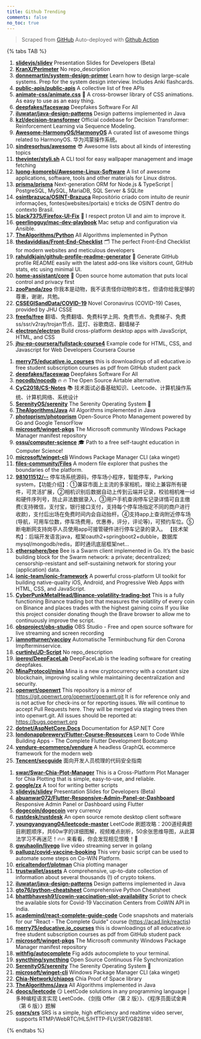 ```yaml
---
title: Github Trending
comments: false
no_toc: true
---
```


> Scraped from [GitHub](https://github.com/trending)
Auto-deployed with [Github Action](https://docs.github.com/en/actions)

{% tabs TAB %}
<!-- tab Daily -->
1. [**slidevjs/slidev**](https://github.com/slidevjs/slidev)
Presentation Slides for Developers (Beta)
2. [**KranX/Perimeter**](https://github.com/KranX/Perimeter)
No repo_description
3. [**donnemartin/system-design-primer**](https://github.com/donnemartin/system-design-primer)
Learn how to design large-scale systems. Prep for the system design interview. Includes Anki flashcards.
4. [**public-apis/public-apis**](https://github.com/public-apis/public-apis)
A collective list of free APIs
5. [**animate-css/animate.css**](https://github.com/animate-css/animate.css)
🍿 A cross-browser library of CSS animations. As easy to use as an easy thing.
6. [**deepfakes/faceswap**](https://github.com/deepfakes/faceswap)
Deepfakes Software For All
7. [**iluwatar/java-design-patterns**](https://github.com/iluwatar/java-design-patterns)
Design patterns implemented in Java
8. [**kzl/decision-transformer**](https://github.com/kzl/decision-transformer)
Official codebase for Decision Transformer: Reinforcement Learning via Sequence Modeling.
9. [**Awesome-HarmonyOS/HarmonyOS**](https://github.com/Awesome-HarmonyOS/HarmonyOS)
A curated list of awesome things related to HarmonyOS. 华为鸿蒙操作系统。
10. [**sindresorhus/awesome**](https://github.com/sindresorhus/awesome)
😎 Awesome lists about all kinds of interesting topics
11. [**thevinter/styli.sh**](https://github.com/thevinter/styli.sh)
A CLI tool for easy wallpaper management and image fetching
12. [**luong-komorebi/Awesome-Linux-Software**](https://github.com/luong-komorebi/Awesome-Linux-Software)
A list of awesome applications, software, tools and other materials for Linux distros.
13. [**prisma/prisma**](https://github.com/prisma/prisma)
Next-generation ORM for Node.js & TypeScript | PostgreSQL, MySQL, MariaDB, SQL Server & SQLite
14. [**osintbrazuca/OSINT-Brazuca**](https://github.com/osintbrazuca/OSINT-Brazuca)
Repositório criado com intuito de reunir informações, fontes(websites/portais) e tricks de OSINT dentro do contexto Brasil.
15. [**black7375/Firefox-UI-Fix**](https://github.com/black7375/Firefox-UI-Fix)
🦊 I respect proton UI and aim to improve it.
16. [**geerlingguy/mac-dev-playbook**](https://github.com/geerlingguy/mac-dev-playbook)
Mac setup and configuration via Ansible.
17. [**TheAlgorithms/Python**](https://github.com/TheAlgorithms/Python)
All Algorithms implemented in Python
18. [**thedaviddias/Front-End-Checklist**](https://github.com/thedaviddias/Front-End-Checklist)
🗂 The perfect Front-End Checklist for modern websites and meticulous developers
19. [**rahuldkjain/github-profile-readme-generator**](https://github.com/rahuldkjain/github-profile-readme-generator)
🚀 Generate GitHub profile README easily with the latest add-ons like visitors count, GitHub stats, etc using minimal UI.
20. [**home-assistant/core**](https://github.com/home-assistant/core)
🏡 Open source home automation that puts local control and privacy first
21. [**zooPanda/zoo**](https://github.com/zooPanda/zoo)
你我本是动物，我不该责怪你动物的本性，但请你给我足够的尊重，谢谢，共勉。
22. [**CSSEGISandData/COVID-19**](https://github.com/CSSEGISandData/COVID-19)
Novel Coronavirus (COVID-19) Cases, provided by JHU CSSE
23. [**freefq/free**](https://github.com/freefq/free)
翻墙、免费翻墙、免费科学上网、免费节点、免费梯子、免费ss/ssr/v2ray/trojan节点、蓝灯、谷歌商店、翻墙梯子
24. [**electron/electron**](https://github.com/electron/electron)
Build cross-platform desktop apps with JavaScript, HTML, and CSS
25. [**jhu-ep-coursera/fullstack-course4**](https://github.com/jhu-ep-coursera/fullstack-course4)
Example code for HTML, CSS, and Javascript for Web Developers Coursera Course
<!-- endtab -->
<!-- tab Weekly -->
1. [**merry75/educative.io_courses**](https://github.com/merry75/educative.io_courses)
this is downloadings of all educative.io free student subscription courses as pdf from GitHub student pack
2. [**deepfakes/faceswap**](https://github.com/deepfakes/faceswap)
Deepfakes Software For All
3. [**nocodb/nocodb**](https://github.com/nocodb/nocodb)
🔥 🔥 The Open Source Airtable alternative.
4. [**CyC2018/CS-Notes**](https://github.com/CyC2018/CS-Notes)
📚 技术面试必备基础知识、Leetcode、计算机操作系统、计算机网络、系统设计
5. [**SerenityOS/serenity**](https://github.com/SerenityOS/serenity)
The Serenity Operating System 🐞
6. [**TheAlgorithms/Java**](https://github.com/TheAlgorithms/Java)
All Algorithms implemented in Java
7. [**photoprism/photoprism**](https://github.com/photoprism/photoprism)
Open-Source Photo Management powered by Go and Google TensorFlow
8. [**microsoft/winget-pkgs**](https://github.com/microsoft/winget-pkgs)
The Microsoft community Windows Package Manager manifest repository
9. [**ossu/computer-science**](https://github.com/ossu/computer-science)
🎓 Path to a free self-taught education in Computer Science!
10. [**microsoft/winget-cli**](https://github.com/microsoft/winget-cli)
Windows Package Manager CLI (aka winget)
11. [**files-community/Files**](https://github.com/files-community/Files)
A modern file explorer that pushes the boundaries of the platform.
12. [**981011512/--**](https://github.com/981011512/--)
停车场系统源码，停车场小程序，智能停车，Parking system，【功能介绍】：①兼容市面上主流的多家相机，理论上兼容所有硬件，可灵活扩展，②相机识别后数据自动上传到云端并记录，校验相机唯一id和硬件序列号，防止非法数据录入，③用户手机查询停车记录详情可自主缴费(支持微信，支付宝，银行接口支付，支持每个停车场指定不同的商户进行收款)，支付后出场在免费时间内会自动抬杆。④支持app上查询附近停车场(导航，可用车位数，停车场费用，优惠券，评分，评论等)，可预约车位。⑤断电断网支持岗亭人员使用app可接管硬件进行停车记录的录入。 【技术架构】：后端开发语言java，框架oauth2+springboot2+dubble，数据库mysql/mongodb/redis，即时通讯底层框架net…
13. [**ethersphere/bee**](https://github.com/ethersphere/bee)
Bee is a Swarm client implemented in Go. It’s the basic building block for the Swarm network: a private; decentralized; censorship-resistant and self-sustaining network for storing your (application) data.
14. [**ionic-team/ionic-framework**](https://github.com/ionic-team/ionic-framework)
A powerful cross-platform UI toolkit for building native-quality iOS, Android, and Progressive Web Apps with HTML, CSS, and JavaScript.
15. [**CyberPunkMetalHead/Binance-volatility-trading-bot**](https://github.com/CyberPunkMetalHead/Binance-volatility-trading-bot)
This is a fully functioning Binance trading bot that measures the volatility of every coin on Binance and places trades with the highest gaining coins If you like this project consider donating though the Brave browser to allow me to continuously improve the script.
16. [**obsproject/obs-studio**](https://github.com/obsproject/obs-studio)
OBS Studio - Free and open source software for live streaming and screen recording
17. [**iamnotturner/vaccipy**](https://github.com/iamnotturner/vaccipy)
Automatische Terminbuchung für den Corona Impfterminservice.
18. [**curtinlv/JD-Script**](https://github.com/curtinlv/JD-Script)
No repo_description
19. [**iperov/DeepFaceLab**](https://github.com/iperov/DeepFaceLab)
DeepFaceLab is the leading software for creating deepfakes.
20. [**MinaProtocol/mina**](https://github.com/MinaProtocol/mina)
Mina is a new cryptocurrency with a constant size blockchain, improving scaling while maintaining decentralization and security.
21. [**openwrt/openwrt**](https://github.com/openwrt/openwrt)
This repository is a mirror of https://git.openwrt.org/openwrt/openwrt.git It is for reference only and is not active for check-ins or for reporting issues. We will continue to accept Pull Requests here. They will be merged via staging trees then into openwrt.git. All issues should be reported at: https://bugs.openwrt.org
22. [**dotnet/AspNetCore.Docs**](https://github.com/dotnet/AspNetCore.Docs)
Documentation for ASP.NET Core
23. [**londonappbrewery/Flutter-Course-Resources**](https://github.com/londonappbrewery/Flutter-Course-Resources)
Learn to Code While Building Apps - The Complete Flutter Development Bootcamp
24. [**vendure-ecommerce/vendure**](https://github.com/vendure-ecommerce/vendure)
A headless GraphQL ecommerce framework for the modern web
25. [**Tencent/secguide**](https://github.com/Tencent/secguide)
面向开发人员梳理的代码安全指南
<!-- endtab -->
<!-- tab Monthly -->
1. [**swar/Swar-Chia-Plot-Manager**](https://github.com/swar/Swar-Chia-Plot-Manager)
This is a Cross-Platform Plot Manager for Chia Plotting that is simple, easy-to-use, and reliable.
2. [**google/zx**](https://github.com/google/zx)
A tool for writing better scripts
3. [**slidevjs/slidev**](https://github.com/slidevjs/slidev)
Presentation Slides for Developers (Beta)
4. [**abuanwar072/Flutter-Responsive-Admin-Panel-or-Dashboard**](https://github.com/abuanwar072/Flutter-Responsive-Admin-Panel-or-Dashboard)
Responsive Admin Panel or Dashboard using Flutter
5. [**dogecoin/dogecoin**](https://github.com/dogecoin/dogecoin)
very currency
6. [**rustdesk/rustdesk**](https://github.com/rustdesk/rustdesk)
An open source remote desktop client software
7. [**youngyangyang04/leetcode-master**](https://github.com/youngyangyang04/leetcode-master)
LeetCode 刷题攻略：200道经典题目刷题顺序，共60w字的详细图解，视频难点剖析，50余张思维导图，从此算法学习不再迷茫！🔥🔥 来看看，你会发现相见恨晚！🚀
8. [**gwuhaolin/livego**](https://github.com/gwuhaolin/livego)
live video streaming server in golang
9. [**pallupz/covid-vaccine-booking**](https://github.com/pallupz/covid-vaccine-booking)
This very basic script can be used to automate some steps on Co-WIN Platform.
10. [**ericaltendorf/plotman**](https://github.com/ericaltendorf/plotman)
Chia plotting manager
11. [**trustwallet/assets**](https://github.com/trustwallet/assets)
A comprehensive, up-to-date collection of information about several thousands (!) of crypto tokens.
12. [**iluwatar/java-design-patterns**](https://github.com/iluwatar/java-design-patterns)
Design patterns implemented in Java
13. [**gto76/python-cheatsheet**](https://github.com/gto76/python-cheatsheet)
Comprehensive Python Cheatsheet
14. [**bhattbhavesh91/cowin-vaccination-slot-availability**](https://github.com/bhattbhavesh91/cowin-vaccination-slot-availability)
Script to check the available slots for Covid-19 Vaccination Centers from CoWIN API in India.
15. [**academind/react-complete-guide-code**](https://github.com/academind/react-complete-guide-code)
Code snapshots and materials for our "React - The Complete Guide" course (https://acad.link/reactjs)
16. [**merry75/educative.io_courses**](https://github.com/merry75/educative.io_courses)
this is downloadings of all educative.io free student subscription courses as pdf from GitHub student pack
17. [**microsoft/winget-pkgs**](https://github.com/microsoft/winget-pkgs)
The Microsoft community Windows Package Manager manifest repository
18. [**withfig/autocomplete**](https://github.com/withfig/autocomplete)
Fig adds autocomplete to your terminal.
19. [**syncthing/syncthing**](https://github.com/syncthing/syncthing)
Open Source Continuous File Synchronization
20. [**SerenityOS/serenity**](https://github.com/SerenityOS/serenity)
The Serenity Operating System 🐞
21. [**microsoft/winget-cli**](https://github.com/microsoft/winget-cli)
Windows Package Manager CLI (aka winget)
22. [**Chia-Network/chiapos**](https://github.com/Chia-Network/chiapos)
Chia Proof of Space library
23. [**TheAlgorithms/Java**](https://github.com/TheAlgorithms/Java)
All Algorithms implemented in Java
24. [**doocs/leetcode**](https://github.com/doocs/leetcode)
😏 LeetCode solutions in any programming language | 多种编程语言实现 LeetCode、《剑指 Offer（第 2 版）》、《程序员面试金典（第 6 版）》题解
25. [**ossrs/srs**](https://github.com/ossrs/srs)
SRS is a simple, high efficiency and realtime video server, supports RTMP/WebRTC/HLS/HTTP-FLV/SRT/GB28181.
<!-- endtab -->
{% endtabs %}
